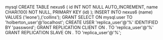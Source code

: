 mysql
CREATE TABLE nexus6 (
     id INT NOT NULL AUTO_INCREMENT,
     name CHAR(100) NOT NULL,
     PRIMARY KEY (id)
);
INSERT INTO nexus6 (name) VALUES
    ('leone'),('collins');
GRANT SELECT ON mysql.user TO 'holberton_user'@'localhost';
CREATE USER 'replica_user'@'%' IDENTIFIED BY 'password';
GRANT REPLICATION CLIENT ON *.* TO 'replica_user'@'%'
GRANT REPLICATION SLAVE ON *.* TO 'replica_user'@'%';